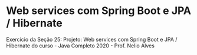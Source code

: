 # Web services com Spring Boot e JPA / Hibernate
Exercício da Seção 25: Projeto: Web services com Spring Boot e JPA / Hibernate do curso - Java Completo 2020 - Prof. Nelio Alves 
